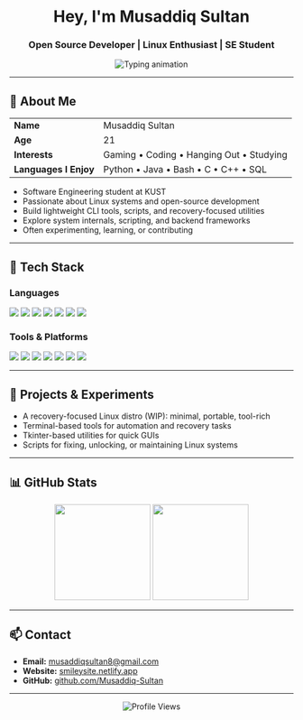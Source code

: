 <h1 align="center">Hey, I'm Musaddiq Sultan</h1>
<h3 align="center">Open Source Developer | Linux Enthusiast | SE Student</h3>

<p align="center">
  <img src="https://readme-typing-svg.demolab.com?font=Fira+Code&pause=1000&color=58A6FF&center=true&width=750&lines=I+write+code+for+fun+and+learning.;Linux+nerd+with+a+terminal+habit.;Always+building+something+small+or+breaking+something+big." alt="Typing animation" />
</p>

---

## 👨 About Me

<table>
<tr><td><strong>Name</strong></td><td>Musaddiq Sultan</td></tr>
<tr><td><strong>Age</strong></td><td>21</td></tr>
<tr><td><strong>Interests</strong></td><td>Gaming • Coding • Hanging Out • Studying</td></tr>
<tr><td><strong>Languages I Enjoy</strong></td><td>Python • Java • Bash • C • C++ • SQL</td></tr>
</table>

- Software Engineering student at KUST 
- Passionate about Linux systems and open-source development  
- Build lightweight CLI tools, scripts, and recovery-focused utilities  
- Explore system internals, scripting, and backend frameworks  
- Often experimenting, learning, or contributing

---

## 🧰 Tech Stack

### Languages
<p>
  <img src="https://img.shields.io/badge/Python-3776AB?style=flat&logo=python&logoColor=white" />
  <img src="https://img.shields.io/badge/Kotlin-7F52FF?style=flat&logo=kotlin&logoColor=white" />
  <img src="https://img.shields.io/badge/Bash-121011?style=flat&logo=gnu-bash&logoColor=white" />
  <img src="https://img.shields.io/badge/C-00599C?style=flat&logo=c&logoColor=white" />
  <img src="https://img.shields.io/badge/C++-00599C?style=flat&logo=c%2B%2B&logoColor=white" />
  <img src="https://img.shields.io/badge/Rust-000000?style=flat&logo=rust&logoColor=white" />
  <img src="https://img.shields.io/badge/SQL-336791?style=flat&logo=postgresql&logoColor=white" />
</p>

### Tools & Platforms
<p>
  <img src="https://img.shields.io/badge/Linux-FCC624?style=flat&logo=linux&logoColor=black" />
  <img src="https://img.shields.io/badge/Tkinter-FFCA28?style=flat&logo=python&logoColor=black" />
  <img src="https://img.shields.io/badge/MySQL-4479A1?style=flat&logo=mysql&logoColor=white" />
  <img src="https://img.shields.io/badge/FastAPI-009688?style=flat&logo=fastapi&logoColor=white" />
  <img src="https://img.shields.io/badge/TinyDB-8BC34A?style=flat&logo=python&logoColor=white" />
  <img src="https://img.shields.io/badge/Git-F05032?style=flat&logo=git&logoColor=white" />
  <img src="https://img.shields.io/badge/Vim-019733?style=flat&logo=vim&logoColor=white" />
</p>

</p>

---

## 📁 Projects & Experiments

- A recovery-focused Linux distro (WIP): minimal, portable, tool-rich  
- Terminal-based tools for automation and recovery tasks  
- Tkinter-based utilities for quick GUIs  
- Scripts for fixing, unlocking, or maintaining Linux systems

---

## 📊 GitHub Stats

<p align="center">
  <img src="https://github-readme-stats.vercel.app/api?username=Musaddiq-Sultan&show_icons=true&hide_rank=true&theme=github_dark" height="170" />
  <img src="https://github-readme-streak-stats.herokuapp.com/?user=Musaddiq-Sultan&theme=github-dark-blue" height="170" />
</p>

---

## 📫 Contact

- **Email:** musaddiqsultan8@gmail.com  
- **Website:** [smileysite.netlify.app](https://smileysite.netlify.app)  
- **GitHub:** [github.com/Musaddiq-Sultan](https://github.com/Musaddiq-Sultan)

---

<p align="center">
  <img src="https://komarev.com/ghpvc/?username=Musaddiq-Sultan&label=Profile+Views&color=gray" alt="Profile Views" />
</p>
